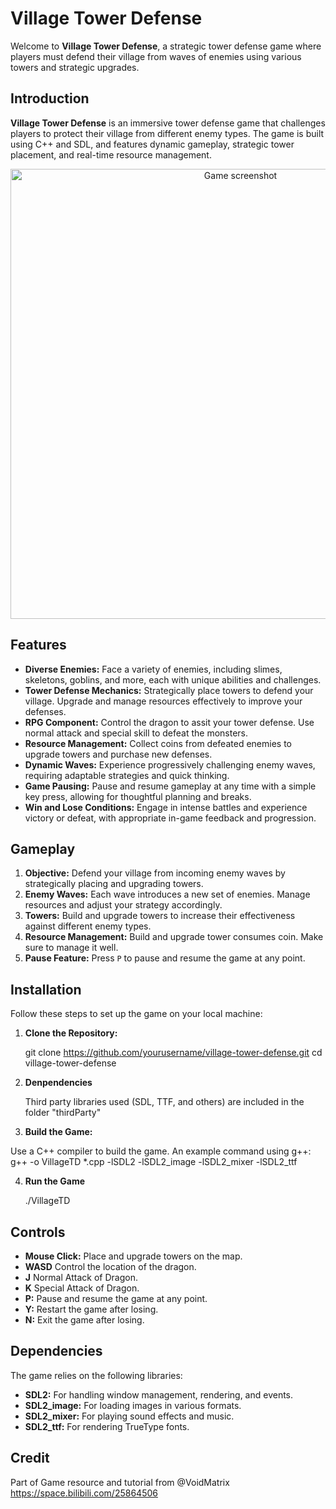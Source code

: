 # Village Tower Defense

Welcome to **Village Tower Defense**, a strategic tower defense game where players must defend their village from waves of enemies using various towers and strategic upgrades.

## Introduction

**Village Tower Defense** is an immersive tower defense game that challenges players to protect their village from different enemy types. The game is built using C++ and SDL, and features dynamic gameplay, strategic tower placement, and real-time resource management.
<p align="center">
  <img src="https://github.com/user-attachments/assets/82a3002b-77fe-44c0-8022-dfaeb7c2032d" alt="Game screenshot" width="720" />
</p>

## Features

- **Diverse Enemies:** Face a variety of enemies, including slimes, skeletons, goblins, and more, each with unique abilities and challenges.
- **Tower Defense Mechanics:** Strategically place towers to defend your village. Upgrade and manage resources effectively to improve your defenses.
- **RPG Component:** Control the dragon to assit your tower defense. Use normal attack and special skill to defeat the monsters.
- **Resource Management:** Collect coins from defeated enemies to upgrade towers and purchase new defenses.
- **Dynamic Waves:** Experience progressively challenging enemy waves, requiring adaptable strategies and quick thinking.
- **Game Pausing:** Pause and resume gameplay at any time with a simple key press, allowing for thoughtful planning and breaks.
- **Win and Lose Conditions:** Engage in intense battles and experience victory or defeat, with appropriate in-game feedback and progression.

## Gameplay

1. **Objective:** Defend your village from incoming enemy waves by strategically placing and upgrading towers.
2. **Enemy Waves:** Each wave introduces a new set of enemies. Manage resources and adjust your strategy accordingly.
3. **Towers:** Build and upgrade towers to increase their effectiveness against different enemy types.
4. **Resource Management:** Build and upgrade tower consumes coin. Make sure to manage it well.
5. **Pause Feature:** Press `P` to pause and resume the game at any point.

## Installation

Follow these steps to set up the game on your local machine:

1. **Clone the Repository:**

   git clone https://github.com/yourusername/village-tower-defense.git
   cd village-tower-defense

2. **Denpendencies**

   Third party libraries used (SDL, TTF, and others) are included in the folder "thirdParty"

3. **Build the Game:**

  Use a C++ compiler to build the game. An example command using g++:
  g++ -o VillageTD *.cpp -lSDL2 -lSDL2_image -lSDL2_mixer -lSDL2_ttf

4. **Run the Game**

   ./VillageTD


## Controls

- **Mouse Click:** Place and upgrade towers on the map.
- **WASD** Control the location of the dragon.
- **J** Normal Attack of Dragon.
- **K** Special Attack of Dragon.
- **P:** Pause and resume the game at any point.
- **Y:** Restart the game after losing.
- **N:** Exit the game after losing.

## Dependencies

The game relies on the following libraries:

- **SDL2:** For handling window management, rendering, and events.
- **SDL2_image:** For loading images in various formats.
- **SDL2_mixer:** For playing sound effects and music.
- **SDL2_ttf:** For rendering TrueType fonts.

## Credit

Part of Game resource and tutorial from @VoidMatrix 
https://space.bilibili.com/25864506


